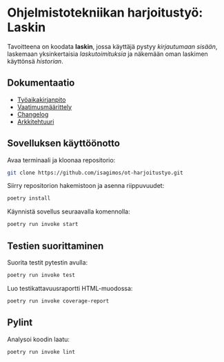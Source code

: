 Ohjelmistotekniikan harjoitustyö: Laskin
================================

Tavoitteena on koodata **laskin**, jossa käyttäjä pystyy *kirjautumaan sisään*, laskemaan yksinkertaisia *laskutoimituksia* ja näkemään oman laskimen käyttönsä *historian*.

## Dokumentaatio

- [Työaikakirjanpito](https://github.com/isagimos/ot-harjoitustyo/blob/master/dokumentaatio/tuntikirjanpito.md)
- [Vaatimusmäärittely](https://github.com/isagimos/ot-harjoitustyo/blob/master/dokumentaatio/vaatimusmaarittely.md)
- [Changelog](https://github.com/isagimos/ot-harjoitustyo/blob/master/dokumentaatio/changelog.md)
- [Arkkitehtuuri](https://github.com/isagimos/ot-harjoitustyo/blob/master/dokumentaatio/arkkitehtuuri.md)

## Sovelluksen käyttöönotto

Avaa terminaali ja kloonaa repositorio:

```bash
git clone https://github.com/isagimos/ot-harjoitustyo.git
```

Siirry repositorion hakemistoon ja asenna riippuvuudet:

```bash
poetry install
```
Käynnistä sovellus seuraavalla komennolla:

```bash
poetry run invoke start
```

## Testien suorittaminen

Suorita testit pytestin avulla:

```bash
poetry run invoke test
```
Luo testikattavuusraportti HTML-muodossa:
```bash
poetry run invoke coverage-report
```

## Pylint

Analysoi koodin laatu:
```bash
poetry run invoke lint
```
